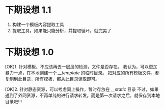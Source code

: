 # 下期设想 1.1

1. 构建一个模板内容提取工具
2. 提取工具，如果能只能分析，并提取循环，就完美了


# 下期设想 1.0

[OK]1. 针对模板，不应该再去一层层的检测，文件是否存在。
  我认为，可以更加暴力一点，在本地创建一个 *__template* 的临时目录。
  把对应的所有模板文件，都复制到此目录，所有模板，都从此目录读取即可。

[OK]2. 针对静态资源，可以考虑同上操作，暂时存放在 *__static* 目录
  不过，如果遇到了外网资源，不再单纯的进行请求转发，而是第一次请求之后，就保存到本地目录吧!!!
